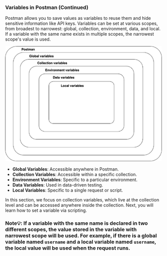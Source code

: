 ### __Variables in Postman (Continued)__

Postman allows you to save values as variables to reuse them and hide sensitive information like API keys. Variables can be set at various scopes, from broadest to narrowest: global, collection, environment, data, and local. If a variable with the same name exists in multiple scopes, the narrowest scope's value is used.

![alt text](assets/image.jpg)

- **Global Variables**: Accessible anywhere in Postman.
- **Collection Variables**: Accessible within a specific collection.
- **Environment Variables**: Specific to a particular environment.
- **Data Variables**: Used in data-driven testing.
- **Local Variables**: Specific to a single request or script.

In this section, we focus on collection variables, which live at the collection level and can be accessed anywhere inside the collection. Next, you will learn how to set a variable via scripting.

### Note💡: If a variable with the same name is declared in two different scopes, the value stored in the variable with narrowest scope will be used. For example, if there is a global variable named `username` and a local variable named `username`, the local value will be used when the request runs.